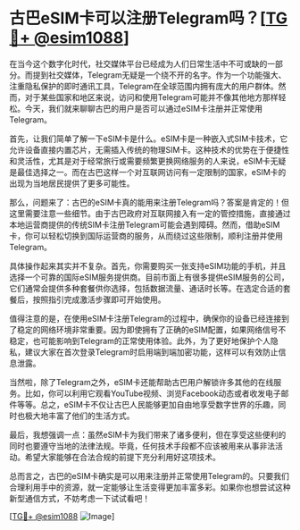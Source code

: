 # 古巴eSIM卡可以注册Telegram吗？[[TG💪+ @esim1088](https://t.me/s/esim1088)]

在当今这个数字化时代，社交媒体平台已经成为人们日常生活中不可或缺的一部分。而提到社交媒体，Telegram无疑是一个绕不开的名字。作为一个功能强大、注重隐私保护的即时通讯工具，Telegram在全球范围内拥有庞大的用户群体。然而，对于某些国家和地区来说，访问和使用Telegram可能并不像其他地方那样轻松。今天，我们就来聊聊古巴的用户是否可以通过eSIM卡注册并正常使用Telegram。

首先，让我们简单了解一下eSIM卡是什么。eSIM卡是一种嵌入式SIM卡技术，它允许设备直接内置芯片，无需插入传统的物理SIM卡。这种技术的优势在于便捷性和灵活性，尤其是对于经常旅行或需要频繁更换网络服务的人来说，eSIM卡无疑是最佳选择之一。而在古巴这样一个对互联网访问有一定限制的国家，eSIM卡的出现为当地居民提供了更多可能性。

那么，问题来了：古巴的eSIM卡真的能用来注册Telegram吗？答案是肯定的！但这里需要注意一些细节。由于古巴政府对互联网接入有一定的管控措施，直接通过本地运营商提供的传统SIM卡注册Telegram可能会遇到障碍。然而，借助eSIM卡，你可以轻松切换到国际运营商的服务，从而绕过这些限制，顺利注册并使用Telegram。

具体操作起来其实并不复杂。首先，你需要购买一张支持eSIM功能的手机，并且选择一个可靠的国际eSIM服务提供商。目前市面上有很多提供eSIM服务的公司，它们通常会提供多种套餐供你选择，包括数据流量、通话时长等。在选定合适的套餐后，按照指引完成激活步骤即可开始使用。

值得注意的是，在使用eSIM卡注册Telegram的过程中，确保你的设备已经连接到了稳定的网络环境非常重要。因为即使拥有了正确的eSIM配置，如果网络信号不稳定，也可能影响到Telegram的正常使用体验。此外，为了更好地保护个人隐私，建议大家在首次登录Telegram时启用端到端加密功能，这样可以有效防止信息泄露。

当然啦，除了Telegram之外，eSIM卡还能帮助古巴用户解锁许多其他的在线服务。比如，你可以利用它观看YouTube视频、浏览Facebook动态或者收发电子邮件等等。总之，eSIM卡不仅让古巴人民能够更加自由地享受数字世界的乐趣，同时也极大地丰富了他们的生活方式。

最后，我想强调一点：虽然eSIM卡为我们带来了诸多便利，但在享受这些便利的同时也要遵守当地的法律法规。毕竟，任何技术手段都不应该被用来从事非法活动。希望大家能够在合法合规的前提下充分利用好这项技术。

总而言之，古巴的eSIM卡确实是可以用来注册并正常使用Telegram的。只要我们合理利用手中的资源，就一定能够让生活变得更加丰富多彩。如果你也想尝试这种新型通信方式，不妨考虑一下试试看吧！

[[TG💪+ @esim1088](https://t.me/s/esim1088) ![Image](https://i.postimg.cc/4NQfJmqS/Snipaste-2025-05-13-00-14-12.png)]